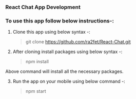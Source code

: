### React Chat App Development


### To use this app follow below instructions-:

1. Clone this app using below syntax -:

   > git clone https://github.com/ra2fet/React-Chat.git

2. After cloning install packages using below syntax -:
   > npm install

Above command will install all the necessary packages.

3. Run the app on your mobile using below command -:
   > npm start
